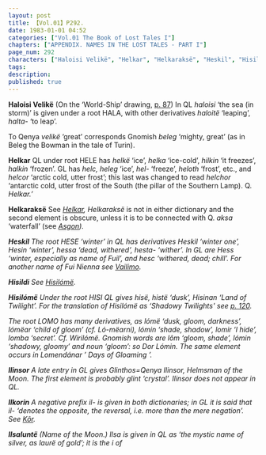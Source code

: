 ```yaml
---
layout: post
title: 【Vol.01】P292.
date: 1983-01-01 04:52
categories: ["Vol.01 The Book of Lost Tales I"]
chapters: ["APPENDIX. NAMES IN THE LOST TALES - PART I"]
page_num: 292
characters: ["Haloisi Velikë", "Helkar", "Helkaraksë", "Heskil", "Hisildi", "Hisilómë", "Ilinsor", "Ilkorin", "Ilsaluntë"]
tags: 
description: 
published: true
---
```


<B>Haloisi Velikë</B> (On the ‘World-Ship’ drawing, [p. 87]({{site.baseurl}}/vol01-p87)) In QL <I>haloisi</I> ‘the sea (in storm)’ is given under a root HALA, with other derivatives <I>haloitë</I> ‘leaping’, <I>halta-</I> ‘to leap’.

To Qenya <I>velikë</I> ‘great’ corresponds Gnomish <I>beleg</I> ‘mighty, great’ (as in Beleg the Bowman in the tale of Turin).

<B>Helkar</B>   QL under root HELE has <I>helkë</I> ‘ice’, <I>helka</I> ‘ice-cold’, <I>hilkin</I> ‘it freezes’, <I>halkin</I> ‘frozen’. GL has <I>helc, heleg</I> ‘ice’, <I>hel-</I> ‘freeze’, <I>heloth</I> ‘frost’, etc., and <I>helcor</I> ‘arctic cold, utter frost’; this last was changed to read <I>helchor</I> ‘antarctic cold, utter frost of the South (the pillar of the Southern Lamp). Q. <I>Helkar.’</I>

<B>Helkaraksë</B>  See <I>[Helkar]({{site.baseurl}}/characters#Helkar), Helkaraksë</I> is not in either dictionary and the second element is obscure, unless it is to be connected with Q. <I>aksa</I> ‘waterfall’ (see <I>[Asgon]({{site.baseurl}}/characters#Asgon</I>)).

<B>Heskil</B>   The root HESE ‘winter’ in QL has derivatives <I>Heskil</I> ‘winter one’, <I>Hesin</I> ‘winter’, <I>hessa</I> ‘dead, withered’, <I>hesta-</I> ‘wither’. In GL are <I>Hess</I> ‘winter, especially as name of Fuil’, and <I>hesc</I> ‘withered, dead; chill’. For another name of Fui Nienna see <I>[Vailimo]({{site.baseurl}}/characters#Vailimo</I>).

<B>Hisildi</B>    See <I>[Hisilómë]({{site.baseurl}}/characters#Hisilómë</I>).

<B>Hisilómë</B>  Under the root HISI QL gives <I>hisë, histë</I> ‘dusk’, <I>Hisinan</I> ‘Land of Twilight’. For the translation of <I>Hisilómë</I> as ‘Shadowy Twilights' see [p. 120]({{site.baseurl}}/vol01-p120).

The root LOMO has many derivatives, as <I>lómë</I> ‘dusk, gloom, darkness’, <I>lómëar</I> ‘child of gloom’ (cf. <I>Ló-mëarni), lómin</I> ‘shade, shadow’, <I>lomir</I> ‘I hide’, <I>lomba</I> ‘secret’. Cf. <I>Wirilómë</I>. Gnomish words are <I>lôm</I> ‘gloom, shade’, <I>lómin</I> ‘shadowy, gloomy’ and noun ‘gloom’: so <I>Dor Lómin</I>. The same element occurs in <I>Lomendánar</I> ’ Days of Gloaming ’.

<B>Ilinsor</B>   A late entry in GL gives <I>Glinthos=Qenya Ilinsor</I>, Helmsman of the Moon. The first element is probably <I>glint</I> ‘crystal’. <I>Ilinsor</I> does not appear in QL.

<B>Ilkorin</B>   A negative prefix <I>il-</I> is given in both dictionaries; in GL it is said that il- ‘denotes the opposite, the reversal, i.e. more than the mere negation’. See <I>[Kôr]({{site.baseurl}}/characters#Kôr</I>).

<B>Ilsaluntë</B>   (Name of the Moon.) Il<I>sa</I> is given in QL as ‘the mystic name of silver, as <I>laurë</I> of gold’; it is the i of

